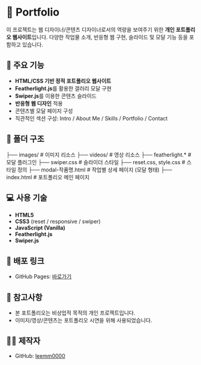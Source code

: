 # 🎨 Portfolio

이 프로젝트는 웹 디자이너/콘텐츠 디자이너로서의 역량을 보여주기 위한 **개인 포트폴리오 웹사이트**입니다. 다양한 작업물 소개, 반응형 웹 구현, 슬라이드 및 모달 기능 등을 포함하고 있습니다.

## 🧩 주요 기능

- **HTML/CSS 기반 정적 포트폴리오 웹사이트**
- **Featherlight.js**를 활용한 갤러리 모달 구현
- **Swiper.js**를 이용한 콘텐츠 슬라이드
- **반응형 웹 디자인** 적용
- 콘텐츠별 모달 페이지 구성 
- 직관적인 섹션 구성: Intro / About Me / Skills / Portfolio / Contact

## 📁 폴더 구조
├── images/ # 이미지 리소스
├── videos/ # 영상 리소스
├── featherlight.* # 모달 플러그인
├── swiper.css # 슬라이더 스타일
├── reset.css, style.css # 스타일 정의
├── modal-작품명.html # 작업별 상세 페이지 (모달 형태)
├── index.html # 포트폴리오 메인 페이지



## 💻 사용 기술

- **HTML5**
- **CSS3** (reset / responsive / swiper)
- **JavaScript (Vanilla)**
- **Featherlight.js**
- **Swiper.js**

## 🔗 배포 링크

- GitHub Pages: [바로가기](https://leemm0000.github.io/Portfolio/)

## 📌 참고사항

- 본 포트폴리오는 비상업적 목적의 개인 프로젝트입니다.
- 이미지/영상/콘텐츠는 포트폴리오 시연을 위해 사용되었습니다.

## 🙋‍♀️ 제작자

- GitHub: [leemm0000](https://github.com/leemm0000)
 
 
